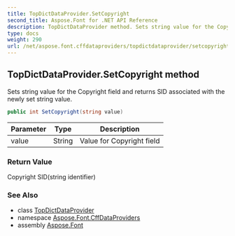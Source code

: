 ```yaml
---
title: TopDictDataProvider.SetCopyright
second_title: Aspose.Font for .NET API Reference
description: TopDictDataProvider method. Sets string value for the Copyright field and returns SID associated with the newly set string value
type: docs
weight: 290
url: /net/aspose.font.cffdataproviders/topdictdataprovider/setcopyright/
---
```

## TopDictDataProvider.SetCopyright method

Sets string value for the Copyright field and returns SID associated with the newly set string value.

```csharp
public int SetCopyright(string value)
```

| Parameter | Type | Description |
| --- | --- | --- |
| value | String | Value for Copyright field |

### Return Value

Copyright SID(string identifier)

### See Also

* class [TopDictDataProvider](../)
* namespace [Aspose.Font.CffDataProviders](../../../aspose.font.cffdataproviders/)
* assembly [Aspose.Font](../../../)


